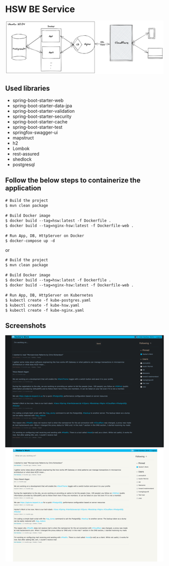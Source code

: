 # HSW BE Service

<img src="architecture.png">

## Used libraries
* spring-boot-starter-web
* spring-boot-starter-data-jpa
* spring-boot-starter-validation
* spring-boot-starter-security
* spring-boot-starter-cache
* spring-boot-starter-test
* springfox-swagger-ui
* mapstruct
* h2
* Lombok
* rest-assured
* shedlock
* postgresql

## Follow the below steps to containerize the application

```shell
# Build the project
$ mvn clean package

# Build Docker image
$ docker build --tag=hsw:latest -f Dockerfile .
$ docker build --tag=nginx-hsw:latest -f Dockerfile-web .

# Run App, DB, HttpServer on Docker
$ docker-compose up -d
```

or


```shell
# Build the project
$ mvn clean package

# Build Docker image
$ docker build --tag=hsw:latest -f Dockerfile .
$ docker build --tag=nginx-hsw:latest -f Dockerfile-web .

# Run App, DB, HttpServer on Kubernetes
$ kubectl create -f kube-postgres.yaml
$ kubectl create -f kube-hsw.yaml
$ kubectl create -f kube-nginx.yaml
```

## Screenshots
<img src="dark-web.png" width="600">
<img src="light-web.png" width="600">
